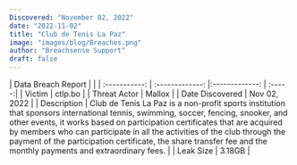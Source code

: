 ```yaml
---
Discovered: "November 02, 2022"
date: "2022-11-02"
title: "Club de Tenis La Paz"
image: "images/blog/Breaches.png"
author: "Breachsense Support"
draft: false
---
```


| Data Breach Report           |              | 
| :-----------: | :-------------:     |:-------------:    | :-----:|
| Victim      | ctlp.bo      | 
| Threat Actor      | Mallox      | 
| Date Discovered      | Nov 02, 2022      | 
| Description      | Club de Tenis La Paz is a non-profit sports institution that sponsors international tennis, swimming, soccer, fencing, snooker, and other events, it works based on participation certificates that are acquired by members who can participate in all the activities of the club through the payment of the participation certificate, the share transfer fee and the monthly payments and extraordinary fees.      | 
| Leak Size      | 3.18GB      | 

